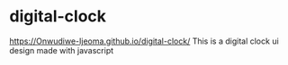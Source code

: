 # digital-clock
 https://Onwudiwe-Ijeoma.github.io/digital-clock/
This is a digital clock ui design made with javascript
